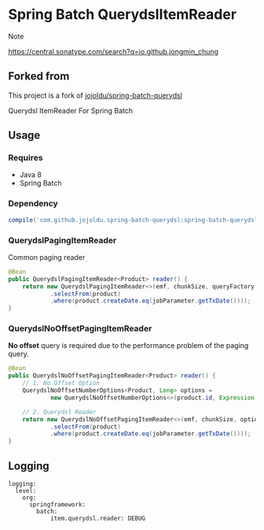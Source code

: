 # Spring Batch QuerydslItemReader

> [!NOTE]
> https://central.sonatype.com/search?q=io.github.jongmin_chung

## Forked from

This project is a fork of [jojoldu/spring-batch-querydsl](https://github.com/jojoldu/spring-batch-querydsl)

Querydsl ItemReader For Spring Batch

## Usage

### Requires

* Java 8
* Spring Batch

### Dependency

```groovy
compile('com.github.jojoldu.spring-batch-querydsl:spring-batch-querydsl-reader:2.4.8')
```

### QuerydslPagingItemReader

Common paging reader

```java
@Bean
public QuerydslPagingItemReader<Product> reader() {
    return new QuerydslPagingItemReader<>(emf, chunkSize, queryFactory -> queryFactory
            .selectFrom(product)
            .where(product.createDate.eq(jobParameter.getTxDate())));
}
```

### QuerydslNoOffsetPagingItemReader

**No offset** query is required due to the performance problem of the paging query.  

```java
@Bean
public QuerydslNoOffsetPagingItemReader<Product> reader() {
    // 1. No Offset Option
    QuerydslNoOffsetNumberOptions<Product, Long> options =
            new QuerydslNoOffsetNumberOptions<>(product.id, Expression.ASC);

    // 2. Querydsl Reader
    return new QuerydslNoOffsetPagingItemReader<>(emf, chunkSize, options, queryFactory -> queryFactory
            .selectFrom(product)
            .where(product.createDate.eq(jobParameter.getTxDate())));
}
```

## Logging

```
logging:
  level:
    org:
      springframework:
        batch: 
            item.querydsl.reader: DEBUG
```
